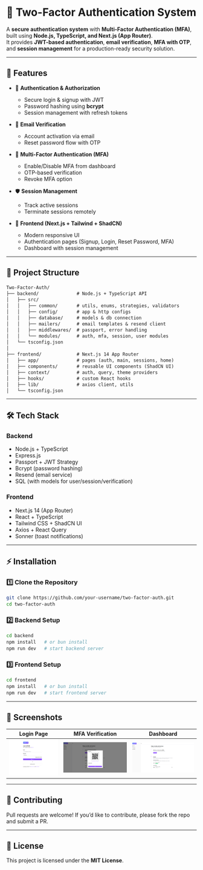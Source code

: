 # 🔐 Two-Factor Authentication System  

A **secure authentication system** with **Multi-Factor Authentication (MFA)**, built using **Node.js, TypeScript, and Next.js (App Router)**.  
It provides **JWT-based authentication**, **email verification**, **MFA with OTP**, and **session management** for a production-ready security solution.  

---

## 🚀 Features  

- 🔑 **Authentication & Authorization**  
  - Secure login & signup with JWT  
  - Password hashing using **bcrypt**  
  - Session management with refresh tokens  

- 📧 **Email Verification**  
  - Account activation via email  
  - Reset password flow with OTP  

- 🔐 **Multi-Factor Authentication (MFA)**  
  - Enable/Disable MFA from dashboard  
  - OTP-based verification  
  - Revoke MFA option  

- 🛡 **Session Management**  
  - Track active sessions  
  - Terminate sessions remotely  

- 🎨 **Frontend (Next.js + Tailwind + ShadCN)**  
  - Modern responsive UI  
  - Authentication pages (Signup, Login, Reset Password, MFA)  
  - Dashboard with session management  

---

## 📂 Project Structure  

```
Two-Factor-Auth/
├── backend/              # Node.js + TypeScript API
│   ├── src/
│   │   ├── common/       # utils, enums, strategies, validators
│   │   ├── config/       # app & http configs
│   │   ├── database/     # models & db connection
│   │   ├── mailers/      # email templates & resend client
│   │   ├── middlewares/  # passport, error handling
│   │   └── modules/      # auth, mfa, session, user modules
│   └── tsconfig.json
│
├── frontend/             # Next.js 14 App Router
│   ├── app/              # pages (auth, main, sessions, home)
│   ├── components/       # reusable UI components (ShadCN UI)
│   ├── context/          # auth, query, theme providers
│   ├── hooks/            # custom React hooks
│   ├── lib/              # axios client, utils
│   └── tsconfig.json
```

---

## 🛠️ Tech Stack  

### **Backend**  
- Node.js + TypeScript  
- Express.js  
- Passport + JWT Strategy  
- Bcrypt (password hashing)  
- Resend (email service)  
- SQL (with models for user/session/verification)  

### **Frontend**  
- Next.js 14 (App Router)  
- React + TypeScript  
- Tailwind CSS + ShadCN UI  
- Axios + React Query  
- Sonner (toast notifications)  

---

## ⚡ Installation  

### 1️⃣ Clone the Repository  

```bash
git clone https://github.com/your-username/two-factor-auth.git
cd two-factor-auth
```

### 2️⃣ Backend Setup  

```bash
cd backend
npm install   # or bun install
npm run dev   # start backend server
```

### 3️⃣ Frontend Setup  

```bash
cd frontend
npm install   # or bun install
npm run dev   # start frontend server
```

---

## 📸 Screenshots  

| Login Page | MFA Verification | Dashboard |
|------------|------------------|-----------|
| ![Login](https://github.com/itsmesaadali/Two-Factor-Auth/blob/main/frontend/public/Login.png) | ![MFA](https://github.com/itsmesaadali/Two-Factor-Auth/blob/main/frontend/public/Setup-MFA.png) | ![Dashboard](https://github.com/itsmesaadali/Two-Factor-Auth/blob/main/frontend/public/Dashboard.png) |

---

## 🤝 Contributing  

Pull requests are welcome! If you’d like to contribute, please fork the repo and submit a PR.  

---

## 📜 License  

This project is licensed under the **MIT License**.  
